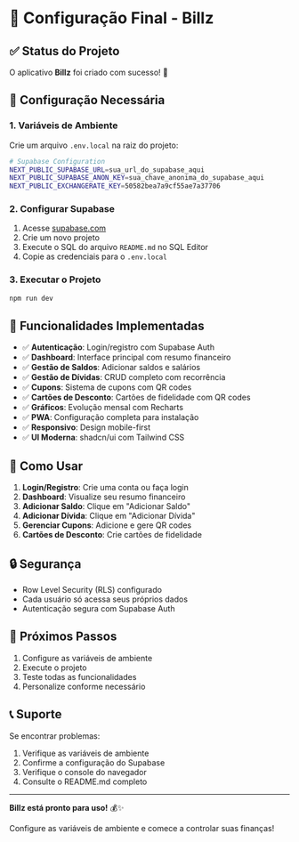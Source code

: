 # 🚀 Configuração Final - Billz

## ✅ Status do Projeto

O aplicativo **Billz** foi criado com sucesso! 🎉

## 🔧 Configuração Necessária

### 1. Variáveis de Ambiente

Crie um arquivo `.env.local` na raiz do projeto:

```bash
# Supabase Configuration
NEXT_PUBLIC_SUPABASE_URL=sua_url_do_supabase_aqui
NEXT_PUBLIC_SUPABASE_ANON_KEY=sua_chave_anonima_do_supabase_aqui
NEXT_PUBLIC_EXCHANGERATE_KEY=50582bea7a9cf55ae7a37706
```

### 2. Configurar Supabase

1. Acesse [supabase.com](https://supabase.com)
2. Crie um novo projeto
3. Execute o SQL do arquivo `README.md` no SQL Editor
4. Copie as credenciais para o `.env.local`

### 3. Executar o Projeto

```bash
npm run dev
```

## 🎯 Funcionalidades Implementadas

- ✅ **Autenticação**: Login/registro com Supabase Auth
- ✅ **Dashboard**: Interface principal com resumo financeiro
- ✅ **Gestão de Saldos**: Adicionar saldos e salários
- ✅ **Gestão de Dívidas**: CRUD completo com recorrência
- ✅ **Cupons**: Sistema de cupons com QR codes
- ✅ **Cartões de Desconto**: Cartões de fidelidade com QR codes
- ✅ **Gráficos**: Evolução mensal com Recharts
- ✅ **PWA**: Configuração completa para instalação
- ✅ **Responsivo**: Design mobile-first
- ✅ **UI Moderna**: shadcn/ui com Tailwind CSS

## 📱 Como Usar

1. **Login/Registro**: Crie uma conta ou faça login
2. **Dashboard**: Visualize seu resumo financeiro
3. **Adicionar Saldo**: Clique em "Adicionar Saldo"
4. **Adicionar Dívida**: Clique em "Adicionar Dívida"
5. **Gerenciar Cupons**: Adicione e gere QR codes
6. **Cartões de Desconto**: Crie cartões de fidelidade

## 🔒 Segurança

- Row Level Security (RLS) configurado
- Cada usuário só acessa seus próprios dados
- Autenticação segura com Supabase Auth

## 🚀 Próximos Passos

1. Configure as variáveis de ambiente
2. Execute o projeto
3. Teste todas as funcionalidades
4. Personalize conforme necessário

## 📞 Suporte

Se encontrar problemas:

1. Verifique as variáveis de ambiente
2. Confirme a configuração do Supabase
3. Verifique o console do navegador
4. Consulte o README.md completo

---

**Billz está pronto para uso!** 💰✨

Configure as variáveis de ambiente e comece a controlar suas finanças!
